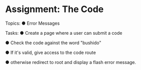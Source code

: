 # Assignment: The Code

Topics:
● Error Messages

Tasks:
● Create a page where a user can submit a code

● Check the code against the word "bushido"

● If it's valid, give access to the code route

● otherwise redirect to root and display a flash error message.

